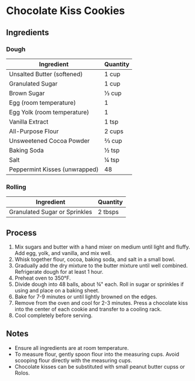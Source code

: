 # Chocolate Kiss Cookies

## Ingredients

### Dough

| Ingredient                    | Quantity |
| ----------------------------- | -------- |
| Unsalted Butter (softened)    | 1 cup    |
| Granulated Sugar              | 1 cup    |
| Brown Sugar                   | ⅓ cup    |
| Egg (room temperature)        | 1        |
| Egg Yolk (room temperature)   | 1        |
| Vanilla Extract               | 1 tsp    |
| All-Purpose Flour             | 2 cups   |
| Unsweetened Cocoa Powder      | ⅔ cup    |
| Baking Soda                   | ½ tsp    |
| Salt                          | ¼ tsp    |
| Peppermint Kisses (unwrapped) | 48       |

### Rolling

| Ingredient                    | Quantity |
| ----------------------------- | -------- |
| Granulated Sugar or Sprinkles | 2 tbsps  |

## Process

1. Mix sugars and butter with a hand mixer on medium until light and fluffy. Add egg, yolk, and vanilla, and mix well.
2. Whisk together flour, cocoa, baking soda, and salt in a small bowl.
3. Gradually add the dry mixture to the butter mixture until well combined. Refrigerate dough for at least 1 hour.
4. Preheat oven to 350°F.
5. Divide dough into 48 balls, about ¾" each. Roll in sugar or sprinkles if using and place on a baking sheet.
6. Bake for 7-9 minutes or until lightly browned on the edges.
7. Remove from the oven and cool for 2-3 minutes. Press a chocolate kiss into the center of each cookie and transfer to a cooling rack.
8. Cool completely before serving.

## Notes

- Ensure all ingredients are at room temperature.
- To measure flour, gently spoon flour into the measuring cups. Avoid scooping flour directly with the measuring cups.
- Chocolate kisses can be substituted with small peanut butter cupss or Rolos.

<!-- ## Nutrition Information

| Serving Size  | 1 cookie |
| ------------- | -------- |
| Calories      | 103      |
| Carbohydrates | 13g      |
| Protein       | 1g       |
| Fat           | 6g       |
| Saturated Fat | 3g       |
| Cholesterol   | 19mg     |
| Sodium        | 64mg     |
| Potassium     | 28mg     |
| Fiber         | 1g       |
| Sugar         | 8g       |
| Vitamin A     | 129IU    |
| Calcium       | 15mg     |
| Iron          | 1mg      | -->
